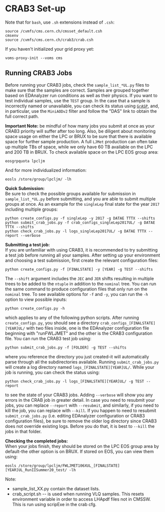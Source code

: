 # CRAB3 Set-up
Note that for `bash`, use `.sh` extensions instead of `.csh`:

	source /cvmfs/cms.cern.ch/cmsset_default.csh
	cmsenv
	source /cvmfs/cms.cern.ch/crab3/crab.csh
	
If you haven't initialized your grid proxy yet:

	voms-proxy-init --voms cms

## Running CRAB3 Jobs
Before running your CRAB3 jobs, check the `sample_list_*UL.py` files to make sure that the samples are correct. Samples are grouped together based on EDAnalyzer run conditions as well as their physics. If you want to test individual samples, use the `TEST` group. In the case that a sample is incorrectly named or unavailable, you can check its status using [`GrASP`](https://cms-pdmv.cern.ch/grasp/), and, in particular, use the `MiniAODv2` filter and follow the "DAS" link to obtain the full correct path. 

__Important Note:__ be mindful of how many jobs you submit at once as your CRAB3 priority will suffer after too long. Also, be diligent about monitoring space usage on either the LPC or BRUX to be sure that there is available space for further sample production. A full `LJMet` production can often take up multiple TBs of space, while we only have 60 TB available on the LPC and 200 TB in BRUX. To check available space on the LPC EOS group area:

	eosgrpquota lpcljm
	
And for more individualized information:

	eosls /store/group/lpcljm/ -lh

__Quick Submission:__  
Be sure to check the possible groups available for submission in `sample_list_*UL.py` before submitting, and you are able to submit multiple groups at once. As an example for the `singleLep` final state for the year `2017` including multiple groups:

	python create_configs.py -f singleLep -y 2017 -g DATAE TTTX --shifts 
	python submit_crab_jobs.py -f crab_configs_singleLep2017UL/ -g DATAE TTTX --shifts
	python check_crab_jobs.py -l logs_singleLep2017UL/ -g DATAE TTTX --report --verbose
	
__Submitting a test job:__  
If you are unfamiliar with using CRAB3, it is recommended to try submitting a test job before running all your samples. After setting up your environment and choosing a test submission, first create the relevant configuration files:

	python create_configs.py -f [FINALSTATE] -y [YEAR] -g TEST --shifts 
	
The `--shift` argument includes the `JEC` and `JER` shifts resulting in multiple trees to be added to the `ntuple` in addition to the `nominal` tree. You can run the same command to produce configuration files that only run on the `nominal` tree. To see available options for `-f` and `-y`, you can run the `-h` option to view possible inputs:

	python create_configs.py -h
	
which applies to any of the following python scripts. After running `create_configs.py`, you should see a directory `crab_configs_[FINALSTATE][YEAR]UL/` with two files inside, one is the EDAnalyzer configuration file beginning with "runFWLJMET" and the other is the CRAB3 configuration file. You can run the CRAB3 test job using:

	python submit_crab_jobs.py -f [FOLDER] -g TEST --shifts
	
where you reference the directory you just created-it will automatically parse through all the subdirectories available. Running `submit_crab_jobs.py` will create a log directory named `logs_[FINALSTATE][YEAR]UL/`. While your job is running, you can check the status using:

	python check_crab_jobs.py -l logs_[FINALSTATE][YEAR]UL/ -g TEST --report
	
to see the state of your CRAB3 jobs. Adding `--verbose` will show you any errors in the CRAB job in greater detail. In case you need to resubmit your jobs, you can replace `--report` with `--resubmit`, and similarly, if you need to kill the job, you can replace with `--kill`. If you happen to need to resubmit `submit_crab_jobs.py` (i.e. editing EDAnalyzer configuration or CRAB3 configuration files), be sure to remove the older log directory since CRAB3 does not override existing logs. Before you do that, it is best to `--kill` the jobs in that folder.

__Checking the completed jobs:__  
When your jobs finish, they should be stored on the LPC EOS group area by default-the other option is on BRUX. If stored on EOS, you can view them using:

	eosls /store/group/lpcljm/FWLJMET106XUL_[FINALSTATE][YEAR]UL_RunIISummer20_test/ -lh



Note:
 * sample_list_XX.py contain the dataset lists.
 * crab_script.sh -- is used when running VLQ samples. This resets environment variable in order to access LHApdf files not in CMSSW. This is run using scripExe in the crab cfg.
